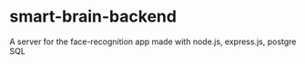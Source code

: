 # smart-brain-backend
A server for the face-recognition app made with node.js, express.js, postgre SQL
